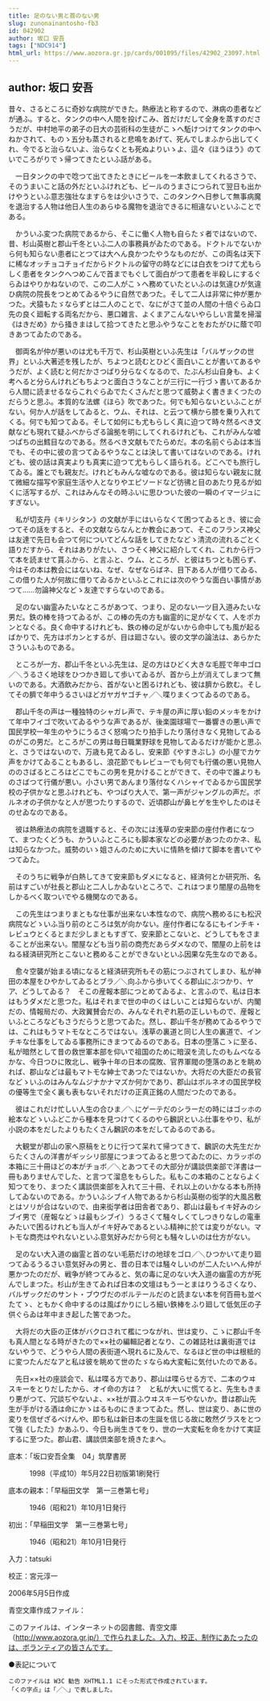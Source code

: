 ```yaml
---
title: 足のない男と首のない男
slug: zunonainantosho-fb3
id: 042902
author: 坂口 安吾
tags: ["NDC914"]
html_url: https://www.aozora.gr.jp/cards/001095/files/42902_23097.html
---
```


## author: 坂口 安吾

昔々、さるところに奇妙な病院ができた。熱療法と称するので、淋病の患者などが通ふ。すると、タンクの中へ人間を投げこみ、首だけだして全身を蒸すのださうだが、中村地平の弟子の日大の芸術科の生徒がこゝへ駈けつけてタンクの中へねかされて、ものゝ五分も蒸されると悲鳴をあげて、死んでしまふから出してくれ、今でると治らないよ、治らなくとも死ぬよりいゝよ、這々《ほうほう》のていでころがりでゝ帰つてきたといふ話がある。

　一日タンクの中で唸つて出てきたときにビールを一本飲ましてくれるさうで、そのうまいこと話の外だといふけれども、ビールのうまさにつられて翌日も出かけやうといふ意志強壮なますらをは少いさうで、このタンクへ日参して無事病魔を退治する人物は他日人生のあらゆる魔物を退治できるに相違ないといふことである。

　かういふ変つた病院であるから、そこに働く人物も自らたゞ者ではないので、昔、杉山英樹と郡山千冬といふ二人の事務員がゐたのである。ドクトルでないから何も知らない患者にとつては大へん良かつたやうなものだが、この両名は天下に稀なオッチョコチョイだからドクトルの留守の時などには白衣をつけて尤もらしく患者をタンクへつめこんで首までもぐして面白がつて患者を半殺しにするぐらゐはやりかねないので、この二人がこゝへ務めていたといふのは気違ひが気違ひ病院の院長をつとめてゐるやうに自然であつた。そして二人は非常に仲が悪かつた。犬猿もたゞならずとは二人のことで、なにがさて並の人間の十倍ぐらゐ口先の良く廻転する両名だから、悪口雑言、よくまアこんないやらしい言葉を掃溜《はきだめ》から掻きまはして拾つてきたと思ふやうなことをおたがひに蔭で叩きあつてゐたのである。

　御両名が仲が悪いのは尤も千万で、杉山英樹といふ先生は「バルザックの世界」といふ大著述を残したが、ちよつと読むとひどく面白いことが書いてあるやうだが、よく読むと何だかさつぱり分らなくなるので、たぶん杉山自身も、よく考へると分らんけれどもちよつと面白さうなことが三行に一行づゝ書いてあるから人間に読ませるならこれぐらゐでたくさんだと思つて威勢よく書きまくつたのだらうと思ふ。本質的な法螺《ほら》吹であつた。何でも知らないといふことがない。何か人が話をしてゐると、ウム、それは、と云つて横から膝を乗り入れてくる。何でも知つてゐる。そして如何にも尤もらしく真に迫つて時々然るべき文献なども現れて疑ふべからざる論拠を明にしてくれるけれども、これがみんな嘘つぱちの出鱈目なのである。然るべき文献もでたらめだ。本の名前ぐらゐは本当でも、その中に彼の言つてゐるやうなことは決して書いてはないのである。けれども、彼の話は真実よりも真実に迫つて尤もらしく語られる。どこへでも旅行してゐる。誰とでも親友だ。けれどもみんな嘘なのである。彼は知らない親友に就て微細な描写や家庭生活や人となりやエピソードなど彷彿と目のあたり見るが如くに活写するが、これはみんなその時ふいに思ひついた彼の一瞬のイマージュにすぎない。

　私が切支丹《キリシタン》の文献が手にはいらなくて困つてゐるとき、彼に会つてその話をすると、その文献ならなんとか教会にあつて、そこのフランス神父は友達で先日も会つて何についてどんな話をしてきたなどゝ清流の流れるごとく語りだすから、それはありがたい、さつそく神父に紹介してくれ、これから行つて本を読ませて貰ふから、と言ふと、ウム、ところが、と彼はちつとも困らず、今はその本は教会にはないね、なぜ、なぜならばネ、目下ある人が借りてゐる、この借りた人が何故に借りてゐるかといふとこれには次のやうな面白い事情があつて……勿論神父などゝ友達ですらないのである。

　足のない幽霊みたいなところがあつて、つまり、足のない一ツ目入道みたいな男だ。鉄の棒を持つてゐるが、この棒の先の方も幽霊的に足がなくて、人をポカンとなぐる。良く命中するけれども、鉄の棒の足がないから命中しても風が起るばかりで、先方はポカンとするが、目は廻さない。彼の文学の論法は、あらかたさういふものである。

　ところが一方、郡山千冬といふ先生は、足の方はひどく大きな毛脛で年中ゴロ／＼うるさく地球をひつかき廻して歩いてゐるが、首から上が消えてしまつて無いのである。大酒飲みだから、首がないと困るけれども、彼は臍から飲む。そしてその臍で年中うるさいほどガヤガヤゴチャ／＼喋りまくつてゐるのである。

　郡山千冬の声は一種独特のシャガレ声で、テキ屋の声に厚い鉛のメッキをかけて年中フイゴで吹いてゐるやうな声であるが、後楽園球場で一番響きの悪い声で国民学校一年生のやうにうるさく怒鳴つたり拍手したり落付きなく見物してゐるのがこの男だ。ところがこの男は毎日職業野球を見物してゐるだけが能かと思ふと、さうではないので、万歳も見てゐるし、安来節《やすきぶし》の小屋でカケ声をかけてゐることもあるし、浪花節でもレビューでも何でも行儀の悪い見物人ののさばるところはどこでもこの男を見かけることができて、その中で誰よりものさばつて行儀が悪い。小さい男であんまり落付なくハシャイでゐるから国民学校の子供かなと思ふけれども、やつぱり大人で、第一声がジャングルの声だ。ボルネオの子供かなと人が思つたりするので、近頃郡山が鼻ヒゲを生やしたのはそのせゐなのである。

　彼は熱療法の病院を退職すると、その次には浅草の安来節の座付作者になつて、まつたくどうも、かういふところにも脚本家などの必要があつたのかネ、私は知らなかつた。威勢のいゝ姐さんのために大いに情熱を傾けて脚本を書いてやつてゐた。

　そのうちに戦争が白熱してきて安来節もダメになると、経済何とか研究所、名前はすごいが社長と郡山と二人しかゐないところで、これはつまり闇屋の品物をしかるべく取ついでやる機関なのである。

　この先生はつまりまともな仕事が出来ない本性なので、病院へ務めるにも松沢病院などゝいふ当り前のところは気が向かない。座付作者になるにもインチキ・レビュウとくるとまだ少しまともすぎて、安来節とこないと、どうしてもをさまることが出来ない。闇屋なども当り前の商売だあらダメなので、闇屋の上前をはねる経済研究所とこないと務めることができないといふ因果な先生なのである。

　愈々空襲が始まる頃になると経済研究所もその筋につぶされてしまひ、私が神田の本屋をひやかしてゐるとブラ／＼向ふから歩いてくる郡山にぶつかり、ヤア、どうしてゐる？　そこの産報本部につとめてゐるよ、と言ふので、私は日本はもうダメだと思つた。私はそれまで世の中のくはしいことは知らないが、内閣だの、情報局だの、大政翼賛会だの、みんなそれぞれ筋の正しいもので、産報といふところなどもさうだらうと思つてゐた。然し、郡山千冬が務めてゐるやうでは、これはもうマトモなところではない。浅草の裏道と同じ人生の裏道で、インチキな仕事をしてゐる事務所にきまつてゐるのである。日本の堕落こゝに至る、私が暗然として昔の救世軍本部を仰いで祖国のために暗涙を流したのもムベなるかな、今日つひに敗北し、戦争十年の日本の腐敗、官界軍閥の堕落のあとを眺めれば、郡山などは最もマトモな紳士であつたではないか。大将だの大臣だの長官などゝいふのはみんなムジナかナマズか何かであり、郡山はボルネオの国民学校の優等生で全く裏も表もないそれだけの正真正銘の人間だつたのである。

　彼はこれだけ忙しい人生の合ひま／＼にゲーテだのシラーだの時にはゴッホの絵本などゝいふどこから種本を見つけてくるのやら飜訳といふ仕事をやり、私が小説の本をだしたよりもたくさん飜訳の本をだしてゐるのである。

　大観堂が郡山の家へ原稿をとりに行つて呆れて帰つてきて、飜訳の大先生だからたくさんの洋書がギッシリ部屋につまつてゐると思つてゐたのに、カラッポの本箱に三十冊ほどの本がチョボ／＼とあつてその大部分が講談倶楽部で洋書は一冊もありませんでした、と言つて溜息をもらした。私もこの本箱のことならよく知つてをり、まつたく講談倶楽部を入れて三十冊、それ以上のいかなる本も所持してゐないのである。かういふシブイ人物であるから杉山英樹の衒学的大風呂敷とはソリが合はないので、由来衒学者は田舎者であり、郡山は最もイキ好みのシブイ男で（産報などゝは最もシブイ）うるさくて騒々しくてしつきりなしの電車みたいで困るけれども当人がイキ好みであるといふ精神に於ては変りがない。マトモな商売はやれないといふ意気好みだから何とも騒々しいのは仕方がない。

　足のない大入道の幽霊と首のない毛筋だけの地球をゴロ／＼ひつかいて走り廻つてゐるうるさい意気好みの男と、昔の日本では騒々しいのが二人たいへん仲が悪かつたのだが、戦争が終つてみると、気の毒に足のない大入道の幽霊の方が死んでしまつた。杉山が生きてゐれば日本の文壇はもう一とまはりうるさくなり、バルザックだのサント・ブウヴだのボルテールだのと読まない本を何百冊も並べたてゝ、ともかく命中するのは風ばかりにしろ細い鉄棒をふり廻して低気圧の子供ぐらゐは年中まき起した筈であつた。

　大将だの大臣の正体がバクロされて檻につながれ、世は変り、こゝに郡山千冬も真人間となる時がきたので××社の編輯記者となり、この雑誌社は裏街道ではないやうで、どうやら人間の表街道へ現れるに及んで、なるほど世の中は根柢的に変つたんだなアと私は彼を眺めて世のたゞならぬ大変転に気付いたのである。

　先日××社の座談会で、私は喋る方であり、郡山は喋らせる方で、二本のウヰスキーをとりだしたから、オイ命の方は？　と私が大いに慌てると、先生もきまり悪がつて、冗談ぢやないよ、××社が買ふウヰスキーぢやないか。昔は郡山先生が手がける酒は命にかゝはるものにきまつてゐた。然し、世は変り、あに世の変りを信ぜざるべけんや、即ち私は新日本の生誕を信じる故に敢然グラスをとつて強《したた》かあふり、今日も尚生きてをり、世の一大変転を命をかけて実証するに至つた。郡山君、講談倶楽部を焼きたまへ。













底本：「坂口安吾全集　04」筑摩書房


　　　1998（平成10）年5月22日初版第1刷発行

底本の親本：「早稲田文学　第一三巻第七号」

　　　1946（昭和21）年10月1日発行

初出：「早稲田文学　第一三巻第七号」

　　　1946（昭和21）年10月1日発行

入力：tatsuki

校正：宮元淳一

2006年5月5日作成

青空文庫作成ファイル：

このファイルは、インターネットの図書館、青空文庫（http://www.aozora.gr.jp/）で作られました。入力、校正、制作にあたったのは、ボランティアの皆さんです。











●表記について


	このファイルは W3C 勧告 XHTML1.1 にそった形式で作成されています。
	「くの字点」は「／＼」で表しました。